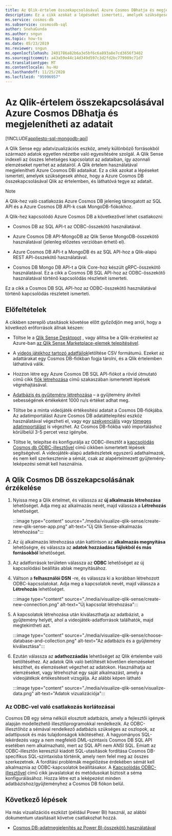 ```yaml
---
title: Az Qlik-értelem összekapcsolásával Azure Cosmos DBhatja és megjelenítheti az adatait
description: Ez a cikk azokat a lépéseket ismerteti, amelyek szükségesek ahhoz, hogy a Azure Cosmos DB összekapcsolásával Qlik az értelemben, és láthatóvá tegye az adatait.
ms.service: cosmos-db
ms.subservice: cosmosdb-sql
author: SnehaGunda
ms.author: sngun
ms.topic: how-to
ms.date: 05/23/2019
ms.reviewer: sngun
ms.openlocfilehash: 2401786a82b6a3e5bf6c6a893a8e7cd3656f3402
ms.sourcegitcommit: a43a59e44c14d349d597c3d2fd2bc779989c71d7
ms.translationtype: MT
ms.contentlocale: hu-HU
ms.lasthandoff: 11/25/2020
ms.locfileid: "95996957"
---
```

# <a name="connect-qlik-sense-to-azure-cosmos-db-and-visualize-your-data"></a>Az Qlik-értelem összekapcsolásával Azure Cosmos DBhatja és megjelenítheti az adatait
[!INCLUDE[appliesto-sql-mongodb-api](includes/appliesto-sql-mongodb-api.md)]

A Qlik Sense egy adatvizualizációs eszköz, amely különböző forrásokból származó adatok egyetlen nézetbe való egyesítésére szolgál. A Qlik Sense indexeli az összes lehetséges kapcsolatot az adataiban, így azonnali elemzéseket nyerhet az adatairól. A Qlik értelem használatával megjelenítheti Azure Cosmos DBi adataikat. Ez a cikk azokat a lépéseket ismerteti, amelyek szükségesek ahhoz, hogy a Azure Cosmos DB összekapcsolásával Qlik az értelemben, és láthatóvá tegye az adatait. 

> [!NOTE]
> A Qlik-hez való csatlakozás Azure Cosmos DB jelenleg támogatott az SQL API és a Azure Cosmos DB API-k csak MongoDB-fiókokhoz.

A Qlik-hez kapcsolódó Azure Cosmos DB a következővel lehet csatlakozni:

* Cosmos DB az SQL API-t az ODBC-összekötő használatával.

* Azure Cosmos DB API-MongoDB az Qlik Sense MongoDB-összekötő használatával (jelenleg előzetes verzióban érhető el).

* Azure Cosmos DB API-t a MongoDB és az SQL API-hoz a Qlik-alapú REST API-összekötő használatával.

* Cosmos DB Mongo DB API-t a Qlik Core-hoz készült gRPC-összekötő használatával.
Ez a cikk a Cosmos DB SQL API-hoz az ODBC-összekötő használatával történő kapcsolódás részleteit ismerteti.

Ez a cikk a Cosmos DB SQL API-hoz az ODBC-összekötő használatával történő kapcsolódás részleteit ismerteti.

## <a name="prerequisites"></a>Előfeltételek

A cikkben szereplő utasítások követése előtt győződjön meg arról, hogy a következő erőforrások állnak készen:

* Töltse le a [Qlik Sense Desktopot](https://www.qlik.com/us/try-or-buy/download-qlik-sense) , vagy állítsa be a Qlik-érzékelést az Azure-ban [az Qlik Sense Marketplace-elemek telepítésével](https://azuremarketplace.microsoft.com/marketplace/apps/qlik.qlik-sense).

* A [videós játékhoz tartozó adatfájlok](https://www.kaggle.com/gregorut/videogamesales)letöltése CSV formátumú. Ezeket az adattárakat egy Cosmos DB-fiókban fogja tárolni, és a Qlik értelemben láthatóvá válik.

* Hozzon létre egy Azure Cosmos DB SQL API-fiókot a rövid útmutató című cikk [fiók létrehozása](create-sql-api-dotnet.md#create-account) című szakaszában ismertetett lépések végrehajtásával.

* [Adatbázis és gyűjtemény létrehozása](create-sql-api-java.md#add-a-container) – a gyűjtemény átviteli sebességének értékeként 1000 ru/s értéket adhat meg. 

* Töltse be a minta videójáték értékesítési adatait a Cosmos DB-fiókjába. Az adatimportálást Azure Cosmos DB adatáttelepítési eszköz használatával végezheti el, vagy egy [szekvenciális](import-data.md#SQLSeqTarget) vagy [tömeges adatimportálást](import-data.md#SQLBulkTarget) is végezhet. Az Cosmos DB-fiókba való importáláshoz körülbelül 3-5 percet vesz igénybe.

* Töltse le, telepítse és konfigurálja az ODBC-illesztőt a [kapcsolódás Cosmos db ODBC-illesztővel](odbc-driver.md) című cikkben ismertetett lépések segítségével. A videojáték-alapú adatkészletek egyszerű adathalmazok, és nem kell szerkesztenie a sémát, csak az alapértelmezett gyűjtemény-leképezési sémát kell használnia.

## <a name="connect-qlik-sense-to-cosmos-db"></a>A Qlik Cosmos DB összekapcsolásának érzékelése

1. Nyissa meg a Qlik értelmet, és válassza az **új alkalmazás létrehozása** lehetőséget. Adja meg az alkalmazás nevét, majd válassza a **Létrehozás** lehetőséget.

   :::image type="content" source="./media/visualize-qlik-sense/create-new-qlik-sense-app.png" alt-text="Új Qlik Sense-alkalmazás létrehozása":::

2. Az új alkalmazás létrehozása után kattintson az **alkalmazás megnyitása** lehetőségre, és válassza az **adatok hozzáadása fájlokból és más forrásokból** lehetőséget. 

3. Az adatforrások területen válassza az **ODBC** lehetőséget az új kapcsolódási beállítás ablak megnyitásához. 

4. Váltson a **felhasználói DSN** -re, és válassza ki a korábban létrehozott ODBC-kapcsolatokat. Adja meg a kapcsolatok nevét, majd válassza a **Létrehozás** lehetőséget. 

   :::image type="content" source="./media/visualize-qlik-sense/create-new-connection.png" alt-text="Új kapcsolat létrehozása":::

5. A kapcsolatok létrehozása után kiválaszthatja az adatbázist, a gyűjtemény helyét, ahol a videojáték-adatforrások találhatók, majd megtekintheti azt.

   :::image type="content" source="./media/visualize-qlik-sense/choose-database-and-collection.png" alt-text="Az adatbázis és a gyűjtemény kiválasztása"::: 

6. Ezután válassza az **adathozzáadás** lehetőséget az Qlik értelembe való betöltéséhez. Az adatok Qlik való betöltését követően elemzéseket készíthet, és elemzéseket végezhet az adatokon. Használhatja az elemzéseket, vagy létrehozhat egy saját alkalmazást, amely a videojátékok értékesítéseit vizsgálja. Az alábbi képen látható 

   :::image type="content" source="./media/visualize-qlik-sense/visualize-data.png" alt-text="Adatok vizualizációja":::

### <a name="limitations-when-connecting-with-odbc"></a>Az ODBC-vel való csatlakozás korlátozásai 

Cosmos DB egy séma nélküli elosztott adatbázis, amely a fejlesztői igények alapján modellezhető illesztőprogramokkal rendelkezik. Az ODBC-illesztőhöz a sémával rendelkező adatbázis szükséges az oszlopok, az adattípusok és más tulajdonságok kikötéséhez. A hagyományos SQL-lekérdezés vagy a nem megfelelő DML-szintaxis Cosmos DB SQL API esetében nem alkalmazható, mert az SQL API nem ANSI SQL. Emiatt az ODBC-illesztőn keresztül kiadott SQL-utasítások fordítása Cosmos DB-specifikus SQL-szintaxisba történik, amely nem felel meg az összes szerkezetnek. A fordítási problémák megelőzése érdekében sémát kell alkalmaznia az ODBC-kapcsolatok beállításakor. A [Kapcsolódás ODBC-illesztővel](odbc-driver.md) című cikk javaslatokat és metódusokat biztosít a séma konfigurálásához. Hozza létre ezt a leképezést minden adatbázishoz/gyűjteményhez a Cosmos DB fiókon belül.

## <a name="next-steps"></a>Következő lépések

Ha más vizualizációs eszközt (például Power BI) használ, az alábbi dokumentum utasításait követve csatlakozhat hozzá.

* [Cosmos DB-adatmegjelenítés az Power BI-összekötő használatával](powerbi-visualize.md)
